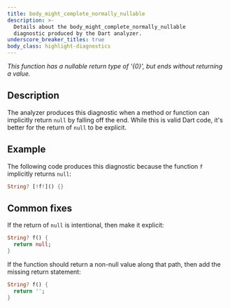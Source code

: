 ```yaml
---
title: body_might_complete_normally_nullable
description: >-
  Details about the body_might_complete_normally_nullable
  diagnostic produced by the Dart analyzer.
underscore_breaker_titles: true
body_class: highlight-diagnostics
---
```


_This function has a nullable return type of '{0}', but ends without returning a
value._

## Description

The analyzer produces this diagnostic when a method or function can
implicitly return `null` by falling off the end. While this is valid Dart
code, it's better for the return of `null` to be explicit.

## Example

The following code produces this diagnostic because the function `f`
implicitly returns `null`:

```dart
String? [!f!]() {}
```

## Common fixes

If the return of `null` is intentional, then make it explicit:

```dart
String? f() {
  return null;
}
```

If the function should return a non-null value along that path, then add
the missing return statement:

```dart
String? f() {
  return '';
}
```
